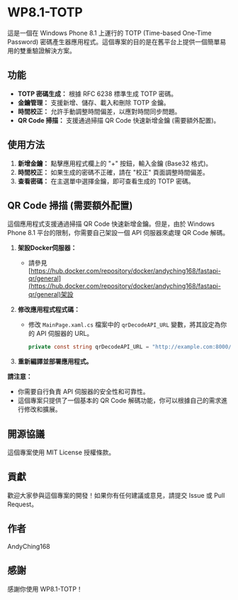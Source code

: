 # WP8.1-TOTP

這是一個在 Windows Phone 8.1 上運行的 TOTP (Time-based One-Time Password) 密碼產生器應用程式。這個專案的目的是在舊平台上提供一個簡單易用的雙重驗證解決方案。

## 功能

*   **TOTP 密碼生成：** 根據 RFC 6238 標準生成 TOTP 密碼。
*   **金鑰管理：** 支援新增、儲存、載入和刪除 TOTP 金鑰。
*   **時間校正：** 允許手動調整時間偏差，以應對時間同步問題。
*   **QR Code 掃描：** 支援通過掃描 QR Code 快速新增金鑰 (需要額外配置)。

## 使用方法

1.  **新增金鑰：** 點擊應用程式欄上的 "+" 按鈕，輸入金鑰 (Base32 格式)。
2.  **時間校正：** 如果生成的密碼不正確，請在 "校正" 頁面調整時間偏差。
3.  **查看密碼：** 在主選單中選擇金鑰，即可查看生成的 TOTP 密碼。

## QR Code 掃描 (需要額外配置)

這個應用程式支援通過掃描 QR Code 快速新增金鑰。但是，由於 Windows Phone 8.1 平台的限制，你需要自己架設一個 API 伺服器來處理 QR Code 解碼。
1.  **架設Docker伺服器：**
	*	請參見[https://hub.docker.com/repository/docker/andyching168/fastapi-qr/general](https://hub.docker.com/repository/docker/andyching168/fastapi-qr/general)架設

2.  **修改應用程式程式碼：**

    *   修改 `MainPage.xaml.cs` 檔案中的 `qrDecodeAPI_URL` 變數，將其設定為你的 API 伺服器的 URL。

        ```csharp
        private const string qrDecodeAPI_URL = "http://example.com:8000/decode_qr"; // 請替換為你的 API 伺服器 URL
        ```

3.  **重新編譯並部署應用程式。**

**請注意：**

*   你需要自行負責 API 伺服器的安全性和可靠性。
*   這個專案只提供了一個基本的 QR Code 解碼功能，你可以根據自己的需求進行修改和擴展。

## 開源協議

這個專案使用 MIT License 授權條款。

## 貢獻

歡迎大家參與這個專案的開發！如果你有任何建議或意見，請提交 Issue 或 Pull Request。

## 作者

AndyChing168

## 感謝

感謝你使用 WP8.1-TOTP！